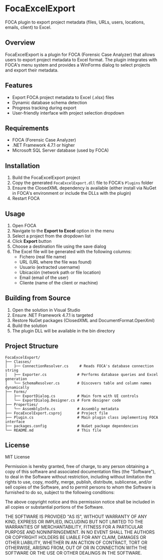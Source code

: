 # FocaExcelExport

FOCA plugin to export project metadata (files, URLs, users, locations, emails, client) to Excel.

## Overview

FocaExcelExport is a plugin for FOCA (Forensic Case Analyzer) that allows users to export project metadata to Excel format. The plugin integrates with FOCA's menu system and provides a WinForms dialog to select projects and export their metadata.

## Features

- Export FOCA project metadata to Excel (.xlsx) files
- Dynamic database schema detection
- Progress tracking during export
- User-friendly interface with project selection dropdown

## Requirements

- FOCA (Forensic Case Analyzer)
- .NET Framework 4.7.1 or higher
- Microsoft SQL Server database (used by FOCA)

## Installation

1. Build the FocaExcelExport project
2. Copy the generated `FocaExcelExport.dll` file to FOCA's `Plugins` folder
3. Ensure the ClosedXML dependency is available (either install via NuGet in FOCA's environment or include the DLLs with the plugin)
4. Restart FOCA

## Usage

1. Open FOCA
2. Navigate to the **Export to Excel** option in the menu
3. Select a project from the dropdown list
4. Click **Export** button
5. Choose a destination file using the save dialog
6. The Excel file will be generated with the following columns:
   - Fichero (real file name)
   - URL (URL where the file was found)
   - Usuario (extracted username)
   - Ubicación (network path or file location)
   - Email (email of the user)
   - Cliente (name of the client or machine)

## Building from Source

1. Open the solution in Visual Studio
2. Ensure .NET Framework 4.7.1 is targeted
3. Restore NuGet packages (ClosedXML and DocumentFormat.OpenXml)
4. Build the solution
5. The plugin DLL will be available in the bin directory

## Project Structure

```
FocaExcelExport/
├── Classes/
│   ├── ConnectionResolver.cs     # Reads FOCA's database connection string
│   ├── Exporter.cs              # Performs database queries and Excel generation
│   └── SchemaResolver.cs        # Discovers table and column names dynamically
├── Forms/
│   ├── ExportDialog.cs          # Main form with UI controls
│   └── ExportDialog.Designer.cs # Form designer code
├── Properties/
│   └── AssemblyInfo.cs          # Assembly metadata
├── FocaExcelExport.csproj       # Project file
├── Plugin.cs                    # Main plugin class implementing FOCA interface
├── packages.config              # NuGet package dependencies
└── README.md                    # This file
```

## License

MIT License

Permission is hereby granted, free of charge, to any person obtaining a copy
of this software and associated documentation files (the "Software"), to deal
in the Software without restriction, including without limitation the rights
to use, copy, modify, merge, publish, distribute, sublicense, and/or sell
copies of the Software, and to permit persons to whom the Software is
furnished to do so, subject to the following conditions:

The above copyright notice and this permission notice shall be included in all
copies or substantial portions of the Software.

THE SOFTWARE IS PROVIDED "AS IS", WITHOUT WARRANTY OF ANY KIND, EXPRESS OR
IMPLIED, INCLUDING BUT NOT LIMITED TO THE WARRANTIES OF MERCHANTABILITY,
FITNESS FOR A PARTICULAR PURPOSE AND NONINFRINGEMENT. IN NO EVENT SHALL THE
AUTHORS OR COPYRIGHT HOLDERS BE LIABLE FOR ANY CLAIM, DAMAGES OR OTHER
LIABILITY, WHETHER IN AN ACTION OF CONTRACT, TORT OR OTHERWISE, ARISING FROM,
OUT OF OR IN CONNECTION WITH THE SOFTWARE OR THE USE OR OTHER DEALINGS IN THE
SOFTWARE.